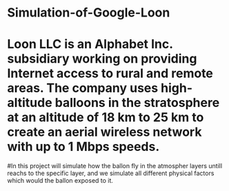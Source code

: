 # Simulation-of-Google-Loon
# Loon LLC is an Alphabet Inc. subsidiary working on providing Internet access to rural and remote areas. The company uses high-altitude balloons in the stratosphere at an altitude of 18 km to 25 km to create an aerial wireless network with up to 1 Mbps speeds.
#In this project will simulate how the ballon fly in the atmospher layers untill reachs to the specific layer, and we simulate all different physical factors which would the ballon exposed to it.
